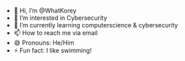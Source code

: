 - 👋 Hi, I’m @WhatKorey
- 👀 I’m interested in Cybersecurity
- 🌱 I’m currently learning computerscience & cybersecurity
- 📫 How to reach me via email
- 😄 Pronouns: He/Him
- ⚡ Fun fact: I like swimming!

<!---
WhatKorey/WhatKorey is a ✨ special ✨ repository because its `README.md` (this file) appears on your GitHub profile.
You can click the Preview link to take a look at your changes.
--->
